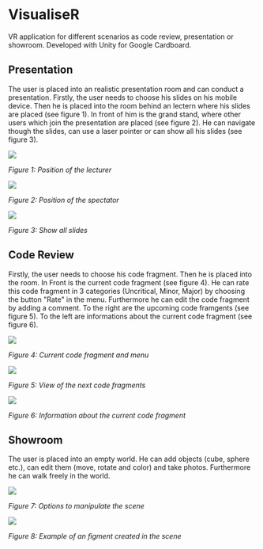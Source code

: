# VisualiseR
VR application for different scenarios as code review, presentation or showroom.
Developed with Unity for Google Cardboard.


## Presentation
The user is placed into an realistic presentation room and can conduct a presentation. Firstly, the user needs to choose his slides on his mobile device. 
Then he is placed into the room behind an lectern where his slides are placed (see figure 1). In front of him is the grand stand, where other users which join the presentation are placed (see figure 2). He can navigate though the slides, can use a laser pointer or can show all his slides (see figure 3).

![](docs/images/presentation_layout.PNG)

*Figure 1: Position of the lecturer*

![](docs/images/presentation_layout2.PNG)

*Figure 2: Position of the spectator*

![](docs/images/presentation_layout_all.PNG)

*Figure 3: Show all slides*

## Code Review
Firstly, the user needs to choose his code fragment.
Then he is placed into the room.
In Front is the current code fragment (see figure 4).
He can rate this code fragment in 3 categories (Uncritical, Minor, Major) by choosing the button "Rate" in the menu.
Furthermore he can edit the code fragment by adding a comment.
To the right are the upcoming code framgents (see figure 5).
To the left are informations about the current code fragment (see figure 6).

![](docs/images/CodeReview1.PNG)

*Figure 4: Current code fragment and menu*

![](docs/images/CodeReview2.PNG)

*Figure 5: View of the next code fragments*

![](docs/images/CodeReview3.PNG)

*Figure 6: Information about the current code fragment*

## Showroom
The user is placed into an empty world.
He can add objects (cube, sphere etc.), can edit them (move, rotate and color) and take photos.
Furthermore he can walk freely in the world.

![](docs/images/showroom_scene_menu.PNG)

*Figure 7: Options to manipulate the scene*

![](docs/images/showroom_layout.PNG)

*Figure 8: Example of an figment created in the scene*
